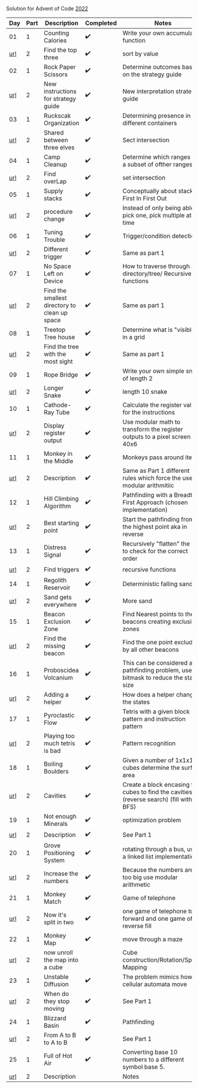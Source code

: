 Solution for Advent of Code [2022](https://adventofcode.com/2022)

| Day | Part | Description | Completed | Notes | Difficult | 
|-----|------|-------------|-----------|------|------------|
|  01 |  1   | Counting Calories | :heavy_check_mark: | Write your own accumulator function| |
| [url](https://adventofcode.com/2022/day/1) | 2 | Find the top three  | :heavy_check_mark: | sort by value | |
|  02 |  1   | Rock Paper Scissors | :heavy_check_mark: | Determine outcomes based on the strategy guide | |
| [url](https://adventofcode.com/2022/day/2) | 2 | New instructions for strategy guide  | :heavy_check_mark: | New interpretation strategy guide | |
|  03 |  1   | Ruckscak Organization | :heavy_check_mark: | Determining presence in different containers | |
| [url](https://adventofcode.com/2022/day/3) | 2 | Shared between three elves | :heavy_check_mark: | Sect intersection | |
|  04 |  1   |Camp Cleanup | :heavy_check_mark: | Determine which ranges are a subset of ofther ranges | |
| [url](https://adventofcode.com/2022/day/4) | 2 | Find overLap | :heavy_check_mark: | set intersection | |
|  05 |  1   | Supply stacks | :heavy_check_mark: |  Conceptually about stacks First In First Out | |
| [url](https://adventofcode.com/2022/day/5) | 2 | procedure change | :heavy_check_mark: | Instead of only being able to pick one, pick multiple at a time | |
|  06 |  1   | Tuning Trouble | :heavy_check_mark: | Trigger/condition detection | |
| [url](https://adventofcode.com/2022/day/6) | 2 | Different trigger | :heavy_check_mark: |  Same as part 1 | |
|  07 |  1   | No Space Left on Device | :heavy_check_mark: |  How to traverse through a directory/tree/ Recursive functions | :heavy_check_mark: |
| [url](https://adventofcode.com/2022/day/7) | 2 | Find the smallest directory to clean up space |:heavy_check_mark: | Same as part 1 | |
|  08 |  1   | Treetop Tree house | :heavy_check_mark: | Determine what is "visible" in a grid | |
| [url](https://adventofcode.com/2022/day/8) | 2 | Find the tree with the most sight  | :heavy_check_mark: | Same as part 1 | |
|  09 |  1   | Rope Bridge | :heavy_check_mark: | Write your own simple snake of length 2 | |
| [url](https://adventofcode.com/2022/day/9) | 2 | Longer Snake | :heavy_check_mark: | length 10 snake | |
|  10 |  1   | Cathode-Ray Tube | :heavy_check_mark: | Calculate the register values for the instructions | | 
| [url](https://adventofcode.com/2022/day/10) | 2 | Display register output | :heavy_check_mark: | Use modular math to transform the register outputs to a pixel screen of 40x6 | |
|  11 |  1   | Monkey in the Middle | :heavy_check_mark: | Monkeys pass around items | |
| [url](https://adventofcode.com/2022/day/11) | 2 | Description | :heavy_check_mark: | Same as Part 1 different rules which force the use of modular arithmitiic | |
|  12 |  1   | Hill Climbing Algorithm | :heavy_check_mark: | Pathfinding with a Breadth First Approach (chosen implementation) | |
| [url](https://adventofcode.com/2022/day/12) | 2 | Best starting point | :heavy_check_mark: | Start the pathfinding from the highest point aka in reverse | |
|  13 |  1   | Distress Signal | :heavy_check_mark: | Recursively "flatten" the lists to check for the correct order | |
| [url](https://adventofcode.com/2022/day/13) | 2 | Find triggers | :heavy_check_mark: | recursive functions | |
|  14 |  1   | Regolith Reservoir | :heavy_check_mark: | Deterministic falling sand  | |
| [url](https://adventofcode.com/2022/day/14) | 2 | Sand gets everywhere | :heavy_check_mark: | More sand | |
|  15 |  1   | Beacon Exclusion Zone  | :heavy_check_mark: | Find Nearest points to the beacons creating exclusions zones | |
| [url](https://adventofcode.com/2022/day/15) | 2 | Find the missing beacon | :heavy_check_mark: | Find the one point excluded by all other beacons | |
|  16 |  1   | Proboscidea Volcanium | :heavy_check_mark: | This can be considered a pathfinding problem, use a bitmask to reduce the state size | :heavy_check_mark: |
| [url](https://adventofcode.com/2022/day/16) | 2 | Adding a helper | :heavy_check_mark: | How does a helper changer the states | |
|  17 |  1   | Pyroclastic Flow | :heavy_check_mark: | Tetris with a given block pattern and instruction pattern | |
| [url](https://adventofcode.com/2022/day/17) | 2 | Playing too much tetris is bad | :heavy_check_mark: | Pattern recognition | :heavy_check_mark: |
|  18 |  1   | Boiling Boulders | :heavy_check_mark: | Given a number of 1x1x1 cubes determine the surface area | |
| [url](https://adventofcode.com/2022/day/18) | 2 | Cavities | :heavy_check_mark: | Create a block encasing the cubes to find the cavities (reverse search) (fill with BFS) | |
|  19 |  1   | Not enough Minerals | :heavy_check_mark: | optimization problem | :heavy_check_mark: |
| [url](https://adventofcode.com/2022/day/19) | 2 | Description | :heavy_check_mark: | See Part 1 | |
|  20 |  1   | Grove Positioning System | :heavy_check_mark: | rotating through a bus, used a linked list implementation | |
| [url](https://adventofcode.com/2022/day/20) | 2 | Increase the numbers | ✔️ | Because the numbers are too big use modular arithmetic | |
|  21 |  1   | Monkey Match | :heavy_check_mark: | Game of telephone | |
| [url](https://adventofcode.com/2022/day/21) | 2 | Now it's split in two | :heavy_check_mark: |  one game of telephone to forward and one game of reverse fill  | |
|  22 |  1   | Monkey Map | :heavy_check_mark: | move through a maze | |
| [url](https://adventofcode.com/2022/day/22) | 2 | now unroll the map into a cube | | Cube construction/Rotation/Spatial Mapping | :heavy_check_mark: |
|  23 |  1   | Unstable Diffusion | :heavy_check_mark: | The problem mimics how cellular automata move | |
| [url](https://adventofcode.com/2022/day/23) | 2 | When do they stop moving | :heavy_check_mark: | See Part 1 | |
|  24 |  1   | Blizzard Basin | :heavy_check_mark: | Pathfinding | |
| [url](https://adventofcode.com/2022/day/24) | 2 | From A to B to A to B | :heavy_check_mark: | See Part 1 | |
|  25 |  1   | Full of Hot Air | :heavy_check_mark: | Converting base 10 numbers to a different symbol base 5. | |
| [url](https://adventofcode.com/2022/day/25) | 2 | Description | | Notes | |
